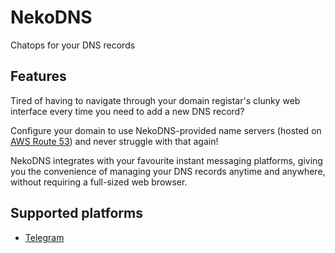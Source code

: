 # NekoDNS
Chatops for your DNS records

## Features

Tired of having to navigate through your domain registar's clunky web interface
every time you need to add a new DNS record?

Configure your domain to use NekoDNS-provided name servers (hosted on [AWS Route
53](https://aws.amazon.com/route53/)) and never struggle with that again!

NekoDNS integrates with your favourite instant messaging platforms, giving you
the convenience of managing your DNS records anytime and anywhere, without
requiring a full-sized web browser.

## Supported platforms

- [Telegram](https://telegram.org/)
